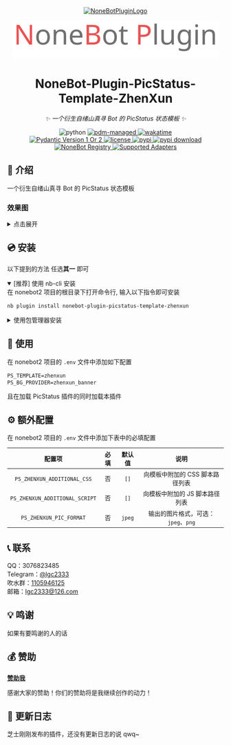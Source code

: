 <!-- markdownlint-disable MD031 MD033 MD036 MD041 -->

<div align="center">

<a href="https://v2.nonebot.dev/store">
  <img src="https://raw.githubusercontent.com/A-kirami/nonebot-plugin-template/resources/nbp_logo.png" width="180" height="180" alt="NoneBotPluginLogo">
</a>

<p>
  <img src="https://raw.githubusercontent.com/lgc-NB2Dev/readme/main/template/plugin.svg" alt="NoneBotPluginText">
</p>

# NoneBot-Plugin-PicStatus-Template-ZhenXun

_✨ 一个衍生自绪山真寻 Bot 的 PicStatus 状态模板 ✨_

<img src="https://img.shields.io/badge/python-3.9+-blue.svg" alt="python">
<a href="https://pdm.fming.dev">
  <img src="https://img.shields.io/badge/pdm-managed-blueviolet" alt="pdm-managed">
</a>
<a href="https://wakatime.com/badge/user/b61b0f9a-f40b-4c82-bc51-0a75c67bfccf/project/5a3b2aa7-f878-4304-a92c-cbb018c57bed">
  <img src="https://wakatime.com/badge/user/b61b0f9a-f40b-4c82-bc51-0a75c67bfccf/project/5a3b2aa7-f878-4304-a92c-cbb018c57bed.svg" alt="wakatime">
</a>

<br />

<a href="https://pydantic.dev">
  <img src="https://img.shields.io/endpoint?url=https://raw.githubusercontent.com/lgc-NB2Dev/readme/main/template/pyd-v1-or-v2.json" alt="Pydantic Version 1 Or 2" >
</a>
<a href="./LICENSE">
  <img src="https://img.shields.io/github/license/owner/nonebot-plugin-picstatus-template-zhenxun.svg" alt="license">
</a>
<a href="https://pypi.python.org/pypi/nonebot-plugin-picstatus-template-zhenxun">
  <img src="https://img.shields.io/pypi/v/nonebot-plugin-picstatus-template-zhenxun.svg" alt="pypi">
</a>
<a href="https://pypi.python.org/pypi/nonebot-plugin-picstatus-template-zhenxun">
  <img src="https://img.shields.io/pypi/dm/nonebot-plugin-picstatus-template-zhenxun" alt="pypi download">
</a>

<br />

<a href="https://registry.nonebot.dev/plugin/nonebot-plugin-picstatus-template-zhenxun:nonebot_plugin_picstatus_template_zhenxun">
  <img src="https://img.shields.io/endpoint?url=https%3A%2F%2Fnbbdg.lgc2333.top%2Fplugin%2Fnonebot-plugin-picstatus-template-zhenxun" alt="NoneBot Registry">
</a>
<a href="https://registry.nonebot.dev/plugin/nonebot-plugin-picstatus-template-zhenxun:nonebot_plugin_picstatus_template_zhenxun">
  <img src="https://img.shields.io/endpoint?url=https%3A%2F%2Fnbbdg.lgc2333.top%2Fplugin-adapters%2Fnonebot-plugin-picstatus-template-zhenxun" alt="Supported Adapters">
</a>

</div>

## 📖 介绍

一个衍生自绪山真寻 Bot 的 PicStatus 状态模板

### 效果图

<details>
  <summary>点击展开</summary>

![example](https://raw.githubusercontent.com/lgc-NB2Dev/readme/main/picstatus/zhenxun/example.jpg)

</details>

## 💿 安装

以下提到的方法 任选**其一** 即可

<details open>
<summary>[推荐] 使用 nb-cli 安装</summary>
在 nonebot2 项目的根目录下打开命令行, 输入以下指令即可安装

```bash
nb plugin install nonebot-plugin-picstatus-template-zhenxun
```

</details>

<details>
<summary>使用包管理器安装</summary>
在 nonebot2 项目的插件目录下, 打开命令行, 根据你使用的包管理器, 输入相应的安装命令

<details>
<summary>pip</summary>

```bash
pip install nonebot-plugin-picstatus-template-zhenxun
```

</details>
<details>
<summary>pdm</summary>

```bash
pdm add nonebot-plugin-picstatus-template-zhenxun
```

</details>
<details>
<summary>poetry</summary>

```bash
poetry add nonebot-plugin-picstatus-template-zhenxun
```

</details>
<details>
<summary>conda</summary>

```bash
conda install nonebot-plugin-picstatus-template-zhenxun
```

</details>

打开 nonebot2 项目根目录下的 `pyproject.toml` 文件, 在 `[tool.nonebot]` 部分的 `plugins` 项里追加写入

```toml
[tool.nonebot]
plugins = [
    # ...
    "nonebot_plugin_picstatus_template_zhenxun"
]
```

</details>

## 🎉 使用

在 nonebot2 项目的 `.env` 文件中添加如下配置

```properties
PS_TEMPLATE=zhenxun
PS_BG_PROVIDER=zhenxun_banner
```

且在加载 PicStatus 插件的同时加载本插件

## ⚙️ 额外配置

在 nonebot2 项目的 `.env` 文件中添加下表中的必填配置

|             配置项             | 必填 | 默认值 |                说明                 |
| :----------------------------: | :--: | :----: | :---------------------------------: |
|  `PS_ZHENXUN_ADDITIONAL_CSS`   |  否  |  `[]`  |   向模板中附加的 CSS 脚本路径列表   |
| `PS_ZHENXUN_ADDITIONAL_SCRIPT` |  否  |  `[]`  |   向模板中附加的 JS 脚本路径列表    |
|    `PS_ZHENXUN_PIC_FORMAT`     |  否  | `jpeg` | 输出的图片格式，可选：`jpeg`、`png` |

## 📞 联系

QQ：3076823485  
Telegram：[@lgc2333](https://t.me/lgc2333)  
吹水群：[1105946125](https://jq.qq.com/?_wv=1027&k=Z3n1MpEp)  
邮箱：<lgc2333@126.com>

## 💡 鸣谢

如果有要鸣谢的人的话

## 💰 赞助

**[赞助我](https://blog.lgc2333.top/donate)**

感谢大家的赞助！你们的赞助将是我继续创作的动力！

## 📝 更新日志

芝士刚刚发布的插件，还没有更新日志的说 qwq~
